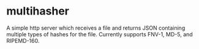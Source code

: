 # multihasher

A simple http server which receives a file and returns JSON containing multiple types of hashes for the file. Currently supports FNV-1, MD-5, and RIPEMD-160.
